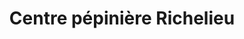 ---
title: "Centre pépinière Richelieu"
url: /richelieu/centre-pepiniere-richelieu/
shop: Garten-Center
---